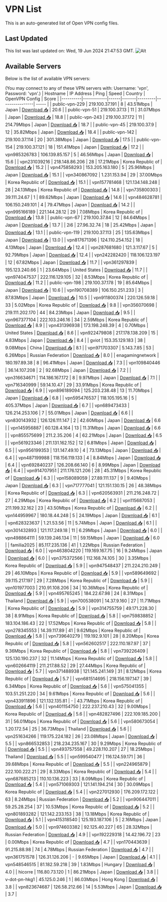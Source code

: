 # VPN List

This is an auto-generated list of Open VPN config files.

## Last Updated

This list was last updated on: Wed, 19 Jun 2024 21:47:53 GMT.
![Alt](https://repobeats.axiom.co/api/embed/186b98318ef1479477931607c1ad7d823f12451f.svg "Repobeats analytics image")

## Available Servers

Below is the list of available VPN servers:

(You may connect to any of these VPN servers with: Username: 'vpn', Password: 'vpn'.)
| Hostname | IP Address | Ping | Speed | Country | OpenVPN Config | Score |
|----------|------------|------|-------|---------|----------------| ----- |
| public-vpn-229 | 219.100.37.191 | 8 | 43.51Mbps | Japan | [Download 📥](./configs/server_0_JP.ovpn) | 20.6 |
| public-vpn-51 | 219.100.37.13 | 11 | 31.07Mbps | Japan | [Download 📥](./configs/server_1_JP.ovpn) | 18.8 |
| public-vpn-243 | 219.100.37.172 | 11 | 214.79Mbps | Japan | [Download 📥](./configs/server_2_JP.ovpn) | 18.7 |
| public-vpn-45 | 219.100.37.9 | 12 | 35.82Mbps | Japan | [Download 📥](./configs/server_3_JP.ovpn) | 18.4 |
| public-vpn-142 | 219.100.37.114 | 20 | 301.38Mbps | Japan | [Download 📥](./configs/server_4_JP.ovpn) | 17.5 |
| public-vpn-154 | 219.100.37.121 | 18 | 151.41Mbps | Japan | [Download 📥](./configs/server_5_JP.ovpn) | 17.2 |
| vpn985326783 | 106.139.85.157 | 5 | 46.56Mbps | Japan | [Download 📥](./configs/server_6_JP.ovpn) | 15.6 |
| vpn231039216 | 218.148.86.206 | 28 | 17.21Mbps | Korea Republic of | [Download 📥](./configs/server_7_KR.ovpn) | 15.2 |
| vpn475858293 | 153.205.163.180 | 5 | 25.96Mbps | Japan | [Download 📥](./configs/server_8_JP.ovpn) | 15.1 |
| vpn340867092 | 1.231.153.94 | 29 | 37.00Mbps | Korea Republic of | [Download 📥](./configs/server_9_KR.ovpn) | 15.1 |
| vpn157781468 | 121.134.148.248 | 28 | 24.13Mbps | Korea Republic of | [Download 📥](./configs/server_10_KR.ovpn) | 14.8 |
| vpn735800303 | 39.111.24.67 | 1 | 89.62Mbps | Japan | [Download 📥](./configs/server_11_JP.ovpn) | 14.6 |
| vpn484628781 | 106.150.249.101 | 4 | 79.47Mbps | Japan | [Download 📥](./configs/server_12_JP.ovpn) | 14.2 |
| vpn995166189 | 221.144.28.12 | 29 | 7.08Mbps | Korea Republic of | [Download 📥](./configs/server_13_KR.ovpn) | 13.8 |
| public-vpn-67 | 219.100.37.84 | 12 | 84.64Mbps | Japan | [Download 📥](./configs/server_14_JP.ovpn) | 13.7 |
| 2i6 | 27.96.32.74 | 18 | 25.42Mbps | Japan | [Download 📥](./configs/server_15_JP.ovpn) | 13.1 |
| public-vpn-119 | 219.100.37.113 | 25 | 135.63Mbps | Japan | [Download 📥](./configs/server_16_JP.ovpn) | 13.0 |
| vpn817671396 | 124.110.254.152 | 18 | 4.13Mbps | Japan | [Download 📥](./configs/server_17_JP.ovpn) | 12.4 |
| vpn287681680 | 121.3.117.67 | 5 | 92.79Mbps | Japan | [Download 📥](./configs/server_18_JP.ovpn) | 12.4 |
| vpn242282420 | 118.106.123.197 | 12 | 67.82Mbps | Japan | [Download 📥](./configs/server_19_JP.ovpn) | 11.7 |
| vpn361297839 | 195.123.240.66 | 1 | 23.64Mbps | United States | [Download 📥](./configs/server_20_US.ovpn) | 11.7 |
| vpn974047537 | 222.116.129.105 | 32 | 8.53Mbps | Korea Republic of | [Download 📥](./configs/server_21_KR.ovpn) | 11.2 |
| public-vpn-198 | 219.100.37.178 | 19 | 85.64Mbps | Japan | [Download 📥](./configs/server_22_JP.ovpn) | 10.6 |
| vpn190708389 | 106.150.251.233 | 3 | 87.83Mbps | Japan | [Download 📥](./configs/server_23_JP.ovpn) | 10.5 |
| vpn911800374 | 220.126.59.18 | 33 | 5.02Mbps | Korea Republic of | [Download 📥](./configs/server_24_KR.ovpn) | 9.8 |
| vpn356070698 | 219.111.202.170 | 44 | 84.23Mbps | Japan | [Download 📥](./configs/server_25_JP.ovpn) | 9.5 |
| vpn967377104 | 222.103.246.16 | 34 | 2.59Mbps | Korea Republic of | [Download 📥](./configs/server_26_KR.ovpn) | 8.9 |
| vpn431396938 | 173.198.248.39 | 4 | 0.70Mbps | United States | [Download 📥](./configs/server_27_US.ovpn) | 8.6 |
| vpn922479808 | 217.178.138.209 | 15 | 4.83Mbps | Japan | [Download 📥](./configs/server_28_JP.ovpn) | 8.4 |
| gviot | 153.35.129.183 | 38 | 9.08Mbps | China | [Download 📥](./configs/server_29_CN.ovpn) | 8.1 |
| vpn971703307 | 5.143.7.85 | 53 | 6.26Mbps | Russian Federation | [Download 📥](./configs/server_30_RU.ovpn) | 8.0 |
| enagamingnetwork | 180.197.89.38 | 8 | 96.41Mbps | Japan | [Download 📥](./configs/server_31_JP.ovpn) | 7.3 |
| vpn109840446 | 36.14.107.208 | 2 | 92.68Mbps | Japan | [Download 📥](./configs/server_32_JP.ovpn) | 7.2 |
| vpn316634671 | 114.186.167.172 | 8 | 9.97Mbps | Japan | [Download 📥](./configs/server_33_JP.ovpn) | 7.1 |
| vpn716340999 | 59.14.10.47 | 29 | 33.91Mbps | Korea Republic of | [Download 📥](./configs/server_34_KR.ovpn) | 6.9 |
| vpn896189094 | 125.203.238.48 | 13 | 11.70Mbps | Japan | [Download 📥](./configs/server_35_JP.ovpn) | 6.8 |
| vpn595476537 | 118.105.195.16 | 5 | 405.37Mbps | Japan | [Download 📥](./configs/server_36_JP.ovpn) | 6.7 |
| vpn689473433 | 126.214.253.106 | 7 | 55.01Mbps | Japan | [Download 📥](./configs/server_37_JP.ovpn) | 6.6 |
| vpn830143932 | 126.126.111.147 | 2 | 42.60Mbps | Japan | [Download 📥](./configs/server_38_JP.ovpn) | 6.6 |
| vpn145956887 | 60.128.4.164 | 13 | 11.31Mbps | Japan | [Download 📥](./configs/server_39_JP.ovpn) | 6.6 |
| vpn855575699 | 211.2.35.206 | 4 | 62.21Mbps | Japan | [Download 📥](./configs/server_40_JP.ovpn) | 6.5 |
| vpn561923346 | 211.131.162.152 | 12 | 6.81Mbps | Japan | [Download 📥](./configs/server_41_JP.ovpn) | 6.5 |
| vpn956199353 | 131.147.49.10 | 4 | 73.13Mbps | Japan | [Download 📥](./configs/server_42_JP.ovpn) | 6.4 |
| vpn487199988 | 118.156.119.133 | 4 | 8.84Mbps | Japan | [Download 📥](./configs/server_43_JP.ovpn) | 6.4 |
| vpn692840237 | 126.208.66.140 | 6 | 8.99Mbps | Japan | [Download 📥](./configs/server_44_JP.ovpn) | 6.4 |
| vpn914707951 | 211.176.121.206 | 28 | 45.31Mbps | Korea Republic of | [Download 📥](./configs/server_45_KR.ovpn) | 6.3 |
| vpn158089059 | 27.89.111.137 | 9 | 9.40Mbps | Japan | [Download 📥](./configs/server_46_JP.ovpn) | 6.3 |
| vpn717777041 | 121.151.130.15 | 26 | 48.38Mbps | Korea Republic of | [Download 📥](./configs/server_47_KR.ovpn) | 6.3 |
| vpn620563931 | 211.216.248.72 | 27 | 4.29Mbps | Korea Republic of | [Download 📥](./configs/server_48_KR.ovpn) | 6.2 |
| vpn115687053 | 211.199.32.162 | 23 | 43.50Mbps | Korea Republic of | [Download 📥](./configs/server_49_KR.ovpn) | 6.2 |
| vpn144959967 | 180.18.44.248 | 5 | 24.19Mbps | Japan | [Download 📥](./configs/server_50_JP.ovpn) | 6.1 |
| vpn628323637 | 1.21.53.56 | 11 | 5.74Mbps | Japan | [Download 📥](./configs/server_51_JP.ovpn) | 6.1 |
| vpn301432893 | 121.117.249.18 | 11 | 6.29Mbps | Japan | [Download 📥](./configs/server_52_JP.ovpn) | 6.0 |
| vpn498864111 | 59.139.246.134 | 11 | 59.15Mbps | Japan | [Download 📥](./configs/server_53_JP.ovpn) | 6.0 |
| familia2025 | 85.117.235.136 | 41 | 1.22Mbps | Russian Federation | [Download 📥](./configs/server_54_RU.ovpn) | 6.0 |
| vpn463804220 | 119.169.167.75 | 16 | 9.24Mbps | Japan | [Download 📥](./configs/server_55_JP.ovpn) | 6.0 |
| vpn375372566 | 112.168.74.105 | 30 | 3.35Mbps | Korea Republic of | [Download 📥](./configs/server_56_KR.ovpn) | 5.9 |
| vpn947548437 | 211.224.210.249 | 29 | 46.10Mbps | Korea Republic of | [Download 📥](./configs/server_57_KR.ovpn) | 5.9 |
| vpn589649692 | 39.115.217.197 | 29 | 7.28Mbps | Korea Republic of | [Download 📥](./configs/server_58_KR.ovpn) | 5.9 |
| vpn101977003 | 210.91.108.206 | 34 | 10.36Mbps | Korea Republic of | [Download 📥](./configs/server_59_KR.ovpn) | 5.9 |
| vpn495765245 | 184.22.67.98 | 24 | 8.31Mbps | Thailand | [Download 📥](./configs/server_60_TH.ovpn) | 5.9 |
| vpn700538091 | 14.37.9.160 | 27 | 11.71Mbps | Korea Republic of | [Download 📥](./configs/server_61_KR.ovpn) | 5.9 |
| vpn314755759 | 49.171.228.30 | 38 | 8.91Mbps | Korea Republic of | [Download 📥](./configs/server_62_KR.ovpn) | 5.8 |
| vpn759838852 | 183.104.186.43 | 22 | 17.52Mbps | Korea Republic of | [Download 📥](./configs/server_63_KR.ovpn) | 5.8 |
| vpn278345553 | 14.39.117.89 | 41 | 9.62Mbps | Korea Republic of | [Download 📥](./configs/server_64_KR.ovpn) | 5.8 |
| vpn739640279 | 119.192.9.101 | 28 | 8.20Mbps | Korea Republic of | [Download 📥](./configs/server_65_KR.ovpn) | 5.8 |
| vpn562602517 | 222.110.187.97 | 37 | 9.36Mbps | Korea Republic of | [Download 📥](./configs/server_66_KR.ovpn) | 5.8 |
| vpn739226409 | 125.130.190.237 | 32 | 11.14Mbps | Korea Republic of | [Download 📥](./configs/server_67_KR.ovpn) | 5.8 |
| vpn602664119 | 211.217.88.52 | 29 | 27.44Mbps | Korea Republic of | [Download 📥](./configs/server_68_KR.ovpn) | 5.7 |
| vpn371488938 | 121.145.241.149 | 31 | 8.12Mbps | Korea Republic of | [Download 📥](./configs/server_69_KR.ovpn) | 5.7 |
| vpn681514695 | 218.156.197.147 | 39 | 6.34Mbps | Korea Republic of | [Download 📥](./configs/server_70_KR.ovpn) | 5.6 |
| vpn575041355 | 103.51.251.220 | 34 | 9.61Mbps | Korea Republic of | [Download 📥](./configs/server_71_KR.ovpn) | 5.6 |
| vpn433911896 | 121.132.135.81 | - | 43.71Mbps | Korea Republic of | [Download 📥](./configs/server_72_KR.ovpn) | 5.6 |
| vpn401154750 | 222.237.210.43 | 32 | 9.00Mbps | Korea Republic of | [Download 📥](./configs/server_73_KR.ovpn) | 5.6 |
| vpn482827496 | 222.109.185.200 | 31 | 56.01Mbps | Korea Republic of | [Download 📥](./configs/server_74_KR.ovpn) | 5.6 |
| vpn580673054 | 1.20.172.54 | 25 | 36.73Mbps | Thailand | [Download 📥](./configs/server_75_TH.ovpn) | 5.6 |
| vpn251634266 | 119.175.224.182 | 26 | 23.08Mbps | Japan | [Download 📥](./configs/server_76_JP.ovpn) | 5.5 |
| vpn866532853 | 218.234.235.167 | 30 | 9.29Mbps | Korea Republic of | [Download 📥](./configs/server_77_KR.ovpn) | 5.5 |
| vpn493757558 | 49.228.110.207 | 27 | 18.25Mbps | Thailand | [Download 📥](./configs/server_78_TH.ovpn) | 5.5 |
| vpn599540477 | 116.124.59.171 | 36 | 39.68Mbps | Korea Republic of | [Download 📥](./configs/server_79_KR.ovpn) | 5.5 |
| vpn224965879 | 222.100.222.21 | 29 | 8.33Mbps | Korea Republic of | [Download 📥](./configs/server_80_KR.ovpn) | 5.4 |
| vpn687685213 | 110.10.136.223 | 33 | 8.09Mbps | Korea Republic of | [Download 📥](./configs/server_81_KR.ovpn) | 5.4 |
| vpn571069303 | 121.141.194.214 | 30 | 30.09Mbps | Korea Republic of | [Download 📥](./configs/server_82_KR.ovpn) | 5.4 |
| vpn227012930 | 176.209.172.122 | 63 | 8.24Mbps | Russian Federation | [Download 📥](./configs/server_83_RU.ovpn) | 5.2 |
| vpn906447011 | 59.25.28.254 | 37 | 10.53Mbps | Korea Republic of | [Download 📥](./configs/server_84_KR.ovpn) | 5.2 |
| vpn801893282 | 121.142.233.153 | 38 | 13.18Mbps | Korea Republic of | [Download 📥](./configs/server_85_KR.ovpn) | 5.1 |
| vpn415318540 | 125.193.187.106 | 5 | 2.16Mbps | Japan | [Download 📥](./configs/server_86_JP.ovpn) | 5.0 |
| vpn974603382 | 92.125.40.227 | 65 | 28.32Mbps | Russian Federation | [Download 📥](./configs/server_87_RU.ovpn) | 4.9 |
| vpn192229318 | 14.42.196.72 | 23 | 0.00Mbps | Korea Republic of | [Download 📥](./configs/server_88_KR.ovpn) | 4.7 |
| vpn170443639 | 91.215.88.98 | 74 | 4.78Mbps | Russian Federation | [Download 📥](./configs/server_89_RU.ovpn) | 4.7 |
| vpn361751578 | 126.31.126.206 | - | 9.65Mbps | Japan | [Download 📥](./configs/server_90_JP.ovpn) | 4.1 |
| vpn548546515 | 81.182.59.218 | 39 | 1.83Mbps | Hungary | [Download 📥](./configs/server_91_HU.ovpn) | 4.0 |
| hicorre | 116.80.73.120 | 1 | 86.21Mbps | Japan | [Download 📥](./configs/server_92_JP.ovpn) | 3.8 |
| v-dot-pn-hkg1 | 45.125.0.246 | 1 | 86.03Mbps | Hong Kong | [Download 📥](./configs/server_93_HK.ovpn) | 3.8 |
| vpn823674687 | 126.58.212.66 | 14 | 5.53Mbps | Japan | [Download 📥](./configs/server_94_JP.ovpn) | 3.7 |
